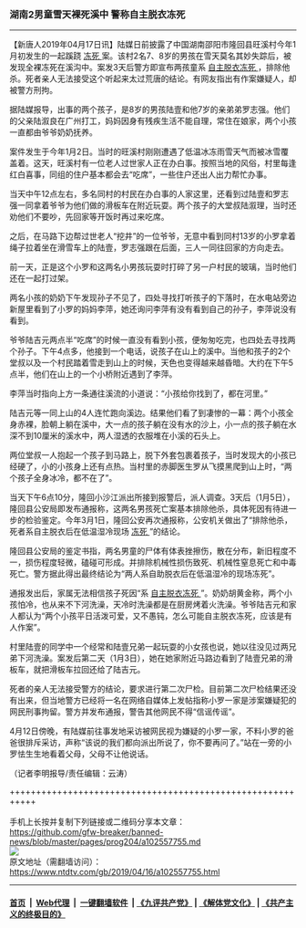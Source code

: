 ### 湖南2男童雪天裸死溪中 警称自主脱衣冻死
------------------------

<div class="post_content" itemprop="articleBody">
 <p>
  【新唐人2019年04月17日讯】陆媒日前披露了中国湖南邵阳市隆回县旺溪村今年1月初发生的一起蹊跷
  <a href="https://www.ntdtv.com/gb/冻死.htm">
   冻死
  </a>
  案。该村2名7、8岁的男孩在雪天莫名其妙失踪后，被发现全裸冻死在溪沟中。案发3天后警方即宣布两孩童系
  <a href="https://www.ntdtv.com/gb/自主脱衣冻死.htm">
   自主脱衣冻死
  </a>
  ，排除他杀。死者亲人无法接受这个听起来太过荒唐的结论。有网友指出有作案嫌疑人，却被警方刑拘。
 </p>
 <p>
  据陆媒报导，出事的两个孩子，是8岁的男孩陆壹和他7岁的亲弟弟罗志强。他们的父亲陆溆良在广州打工，妈妈因身有残疾生活不能自理，常住在娘家，两个小孩一直都由爷爷奶奶抚养。
 </p>
 <p>
  案件发生于今年1月2日。当时的旺溪村刚刚遭遇了低温冰冻雨雪天气而被冰雪覆盖着。这天，旺溪村有一位老人过世家人正在办白事。按照当地的风俗，村里每逢红白喜事，同组的住户基本都会去“吃席”，一些住户还出人出力帮忙办事。
 </p>
 <p>
  当天中午12点左右，多名同村的村民在办白事的人家这里，还看到过陆壹和罗志强一同拿着爷爷为他们做的滑板车在附近玩耍。两个孩子的大堂叔陆溆理，当时还劝他们不要吵，先回家等开饭时再过来吃席。
 </p>
 <p>
  之后，在马路下边帮过世老人“挖井”的一位爷爷，无意中看到同村13岁的小罗拿着绳子拉着坐在滑雪车上的陆壹，罗志强跟在后面，三人一同往回家的方向走去。
 </p>
 <p>
  前一天，正是这个小罗和这两名小男孩玩耍时打碎了另一户村民的玻璃，当时他们还在一起打过架。
 </p>
 <p>
  两名小孩的奶奶下午发现孙子不见了，四处寻找打听孩子的下落时，在水电站旁边新屋里看到了小罗的妈妈李萍，她还询问李萍有没有看到自己的孙子，李萍说没有看到。
 </p>
 <p>
  爷爷陆吉元两点半“吃席”的时候一直没有看到小孩，便匆匆吃完，也四处去寻找两个孙子。下午4点多，他接到一个电话，说孩子在山上的溪中。当他和孩子的2个堂叔以及一个村民踏着雪走到山上的时候，天色也变得越来越昏暗。大约在下午5点半，他们在山上的一个小桥附近遇到了李萍。
 </p>
 <p>
  李萍当时指向上方一条通往溪流的小道说：“小孩给你找到了，都在河里。”
 </p>
 <p>
  陆吉元等一同上山的4人连忙跑向溪边。结果他们看了到凄惨的一幕：两个小孩全身赤裸，脸朝上躺在溪中，大一点的孩子躺在没有水的沙上，小一点的孩子躺在水深不到10厘米的溪水中，两人湿透的衣服堆在小溪的石头上。
 </p>
 <p>
  两位堂叔一人抱起一个孩子到马路上，脱下外套包裹着孩子，当时发现大的小孩已经硬了，小的小孩身上还有点热。当村里的赤脚医生罗从飞摸黑爬到山上时，“两个孩子全身冰冷，都不在了”。
 </p>
 <p>
  当天下午6点10分，隆回小沙江派出所接到报警后，派人调查。3天后（1月5日），隆回县公安局即发布通报称，这两名男孩死亡案基本排除他杀，具体死因有待进一步的检验鉴定。今年3月1日，隆回公安再次通报称，公安机关做出了“排除他杀，死者系自主脱衣后在低温湿冷现场
  <a href="https://www.ntdtv.com/gb/冻死.htm">
   冻死
  </a>
  ”的结论。
 </p>
 <p>
  隆回县公安局的鉴定书指，两名男童的尸体有体表挫擦伤，散在分布，新旧程度不一，损伤程度轻微，磕碰可形成。并排除机械性损伤致死、机械性窒息死亡和中毒死亡。警方据此得出最终结论为“两人系自助脱衣后在低温湿冷的现场冻死”。
 </p>
 <p>
  通报发出后，家属无法相信孩子死因“系
  <a href="https://www.ntdtv.com/gb/自主脱衣冻死.htm">
   自主脱衣冻死
  </a>
  ”。奶奶胡黄金称，两个小孩怕冷，也从来不下河洗澡，天冷时洗澡都是在厨房烤着火洗澡。爷爷陆吉元和家人都认为“两个小孩平日活泼可爱，又不愚钝，怎么可能自主脱衣冻死，应该是有人作案”。
 </p>
 <p>
  村里陆壹的同学中一个经常和陆壹兄弟一起玩耍的小女孩也说，她以往没见过两兄弟下河洗澡。案发后第二天（1月3日），她在她家附近马路边看到了陆壹兄弟的滑板车，就把滑板车拉回还给了陆吉元。
 </p>
 <p>
  死者的亲人无法接受警方的结论，要求进行第二次尸检。目前第二次尸检结果还没有出来，但当地警方已经将一名在网络自媒体上发帖指称小罗一家是涉案嫌疑犯的网民刑事拘留。警方并发布通报，警告其他网民不得“信谣传谣”。
 </p>
 <p>
  4月12日傍晚，有陆媒前往事发地采访被网民视为嫌疑的小罗一家，不料小罗的爸爸很排斥采访，声称“该说的我们都向派出所说了，你不要再问了。”站在一旁的小罗怯生生地看着父母，父母不让他说话。
 </p>
 <p>
  （记者李明报导/责任编辑：云涛）
 </p>
 <div class="single_ad">
 </div>
</div>

+++++++++++++++++++++++++++++++++++++++++++++++++++++++++++<br/><br/>
手机上长按并复制下列链接或二维码分享本文章：<br/>
https://github.com/gfw-breaker/banned-news/blob/master/pages/prog204/a102557755.md <br/>
<a href='https://github.com/gfw-breaker/banned-news/blob/master/pages/prog204/a102557755.md'><img src='https://github.com/gfw-breaker/banned-news/blob/master/pages/prog204/a102557755.md.png'/></a> <br/>
原文地址（需翻墙访问）：https://www.ntdtv.com/gb/2019/04/16/a102557755.html


------------------------
#### [首页](https://github.com/gfw-breaker/banned-news/blob/master/README.md) &nbsp;|&nbsp; [Web代理](https://github.com/labour-camp/helloworld) &nbsp;|&nbsp; [一键翻墙软件](https://github.com/gfw-breaker/nogfw/blob/master/README.md) &nbsp;| [《九评共产党》](https://github.com/gfw-breaker/9ping.md/blob/master/README.md#九评之一评共产党是什么) | [《解体党文化》](https://github.com/gfw-breaker/jtdwh.md/blob/master/README.md) | [《共产主义的终极目的》](https://github.com/gfw-breaker/gczydzjmd.md/blob/master/README.md)

